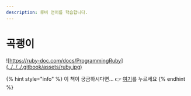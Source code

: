 ```yaml
---
description: 루비 언어를 학습합니다.
---
```


# 곡괭이

![https://ruby-doc.com/docs/ProgrammingRuby](../../../.gitbook/assets/ruby.jpg)

{% hint style="info" %}
이 책이 궁금하시다면... 👉 [여기](http://www.yes24.com/Product/Goods/22906810)를 누르세요
{% endhint %}

